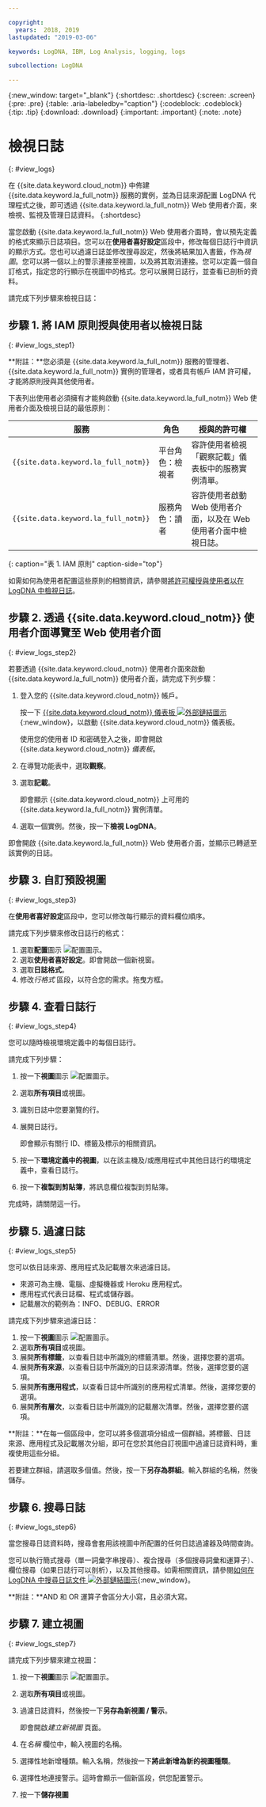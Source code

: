 ```yaml
---

copyright:
  years:  2018, 2019
lastupdated: "2019-03-06"

keywords: LogDNA, IBM, Log Analysis, logging, logs

subcollection: LogDNA

---
```


{:new_window: target="_blank"}
{:shortdesc: .shortdesc}
{:screen: .screen}
{:pre: .pre}
{:table: .aria-labeledby="caption"}
{:codeblock: .codeblock}
{:tip: .tip}
{:download: .download}
{:important: .important}
{:note: .note}

# 檢視日誌
{: #view_logs}

在 {{site.data.keyword.cloud_notm}} 中佈建 {{site.data.keyword.la_full_notm}} 服務的實例，並為日誌來源配置 LogDNA 代理程式之後，即可透過 {{site.data.keyword.la_full_notm}} Web 使用者介面，來檢視、監視及管理日誌資料。
{:shortdesc}

當您啟動 {{site.data.keyword.la_full_notm}} Web 使用者介面時，會以預先定義的格式來顯示日誌項目。您可以在**使用者喜好設定**區段中，修改每個日誌行中資訊的顯示方式。您也可以過濾日誌並修改搜尋設定，然後將結果加入書籤，作為*視圖*。您可以將一個以上的警示連接至視圖，以及將其取消連接。您可以定義一個自訂格式，指定您的行顯示在視圖中的格式。您可以展開日誌行，並查看已剖析的資料。


請完成下列步驟來檢視日誌：


## 步驟 1. 將 IAM 原則授與使用者以檢視日誌
{: #view_logs_step1}

**附註：**您必須是 {{site.data.keyword.la_full_notm}} 服務的管理者、{{site.data.keyword.la_full_notm}} 實例的管理者，或者具有帳戶 IAM 許可權，才能將原則授與其他使用者。

下表列出使用者必須擁有才能夠啟動 {{site.data.keyword.la_full_notm}} Web 使用者介面及檢視日誌的最低原則：

| 服務                              | 角色                      | 授與的許可權       |
|--------------------------------|---------------------------|-------------------------------|  
| `{{site.data.keyword.la_full_notm}} ` | 平台角色：檢視者     | 容許使用者檢視「觀察記載」儀表板中的服務實例清單。|
| `{{site.data.keyword.la_full_notm}} ` | 服務角色：讀者      | 容許使用者啟動 Web 使用者介面，以及在 Web 使用者介面中檢視日誌。|
{: caption="表 1. IAM 原則" caption-side="top"} 

如需如何為使用者配置這些原則的相關資訊，請參閱[將許可權授與使用者以在 LogDNA 中檢視日誌](/docs/services/Log-Analysis-with-LogDNA?topic=LogDNA-work_iam#user_logdna)。


## 步驟 2. 透過 {{site.data.keyword.cloud_notm}} 使用者介面導覽至 Web 使用者介面
{: #view_logs_step2}

若要透過 {{site.data.keyword.cloud_notm}} 使用者介面來啟動 {{site.data.keyword.la_full_notm}} 使用者介面，請完成下列步驟：

1. 登入您的 {{site.data.keyword.cloud_notm}} 帳戶。

    按一下 [{{site.data.keyword.cloud_notm}} 儀表板 ![外部鏈結圖示](../../icons/launch-glyph.svg "外部鏈結圖示")](https://cloud.ibm.com/login){:new_window}，以啟動 {{site.data.keyword.cloud_notm}} 儀表板。

	使用您的使用者 ID 和密碼登入之後，即會開啟 {{site.data.keyword.cloud_notm}} *儀表板*。

2. 在導覽功能表中，選取**觀察**。 

3. 選取**記載**。 

    即會顯示 {{site.data.keyword.cloud_notm}} 上可用的 {{site.data.keyword.la_full_notm}} 實例清單。

4. 選取一個實例。然後，按一下**檢視 LogDNA**。

即會開啟 {{site.data.keyword.la_full_notm}} Web 使用者介面，並顯示已轉遞至該實例的日誌。


## 步驟 3. 自訂預設視圖
{: #view_logs_step3}

在**使用者喜好設定**區段中，您可以修改每行顯示的資料欄位順序。

請完成下列步驟來修改日誌行的格式：

1. 選取**配置**圖示 ![配置圖示](images/admin.png "管理圖示")。
2. 選取**使用者喜好設定**。即會開啟一個新視窗。
3. 選取**日誌格式**。
4. 修改*行格式* 區段，以符合您的需求。拖曳方框。


## 步驟 4. 查看日誌行
{: #view_logs_step4}

您可以隨時檢視環境定義中的每個日誌行。

請完成下列步驟： 

1. 按一下**視圖**圖示 ![配置圖示](images/views.png "配置圖示")。
2. 選取**所有項目**或視圖。
3. 識別日誌中您要瀏覽的行。
4. 展開日誌行。 

    即會顯示有關行 ID、標籤及標示的相關資訊。

5. 按一下**環境定義中的視圖**，以在該主機及/或應用程式中其他日誌行的環境定義中，查看日誌行。

6. 按一下**複製到剪貼簿**，將訊息欄位複製到剪貼簿。

完成時，請關閉這一行。


## 步驟 5. 過濾日誌
{: #view_logs_step5}

您可以依日誌來源、應用程式及記載層次來過濾日誌。 

* 來源可為主機、電腦、虛擬機器或 Heroku 應用程式。
* 應用程式代表日誌檔、程式或儲存器。
* 記載層次的範例為：INFO、DEBUG、ERROR

請完成下列步驟來過濾日誌：

1. 按一下**視圖**圖示 ![配置圖示](images/views.png "配置圖示")。
2. 選取**所有項目**或視圖。
3. 展開**所有標籤**，以查看日誌中所識別的標籤清單。然後，選擇您要的選項。
4. 展開**所有來源**，以查看日誌中所識別的日誌來源清單。然後，選擇您要的選項。
5. 展開**所有應用程式**，以查看日誌中所識別的應用程式清單。然後，選擇您要的選項。
6. 展開**所有層次**，以查看日誌中所識別的記載層次清單。然後，選擇您要的選項。


**附註：**在每一個區段中，您可以將多個選項分組成一個群組。將標籤、日誌來源、應用程式及記載層次分組，即可在您於其他自訂視圖中過濾日誌資料時，重複使用這些分組。

若要建立群組，請選取多個值。然後，按一下**另存為群組**。輸入群組的名稱，然後儲存。


## 步驟 6. 搜尋日誌
{: #view_logs_step6}

當您搜尋日誌資料時，搜尋會套用該視圖中所配置的任何日誌過濾器及時間查詢。

您可以執行簡式搜尋（單一詞彙字串搜尋）、複合搜尋（多個搜尋詞彙和運算子）、欄位搜尋（如果日誌行可以剖析），以及其他搜尋。如需相關資訊，請參閱[如何在 LogDNA 中搜尋日誌文件 ![外部鏈結圖示](../../icons/launch-glyph.svg "外部鏈結圖示")](https://docs.logdna.com/docs/search){:new_window}。

**附註：**AND 和 OR 運算子會區分大小寫，且必須大寫。



## 步驟 7. 建立視圖
{: #view_logs_step7}


請完成下列步驟來建立視圖：

1. 按一下**視圖**圖示 ![配置圖示](images/views.png "配置圖示")。
2. 選取**所有項目**或視圖。
3. 過濾日誌資料，然後按一下**另存為新視圖 / 警示**。

    即會開啟*建立新視圖* 頁面。

4. 在*名稱* 欄位中，輸入視圖的名稱。

5. 選擇性地新增種類。輸入名稱，然後按一下**將此新增為新的視圖種類**。

6. 選擇性地連接警示。這時會顯示一個新區段，供您配置警示。

7. 按一下**儲存視圖**
